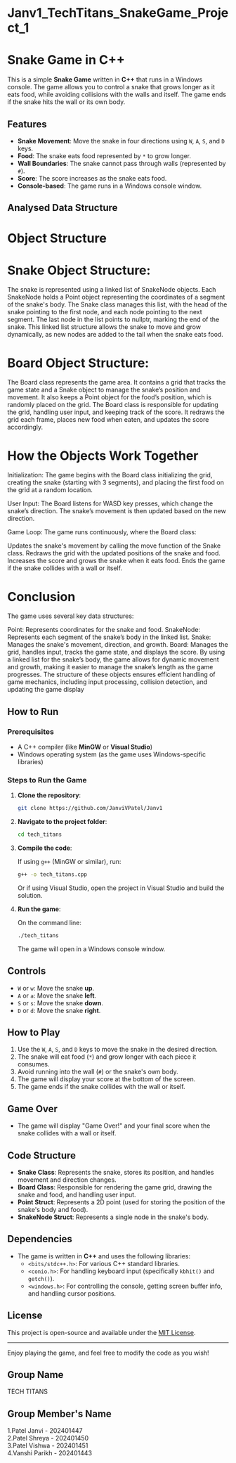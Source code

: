 # Janv1_TechTitans_SnakeGame_Project_1
# Snake Game in C++

This is a simple **Snake Game** written in **C++** that runs in a Windows console. The game allows you to control a snake that grows longer as it eats food, while avoiding collisions with the walls and itself. The game ends if the snake hits the wall or its own body.

## Features

- **Snake Movement**: Move the snake in four directions using `W`, `A`, `S`, and `D` keys.
- **Food**: The snake eats food represented by `*` to grow longer.
- **Wall Boundaries**: The snake cannot pass through walls (represented by `#`).
- **Score**: The score increases as the snake eats food.
- **Console-based**: The game runs in a Windows console window.

## Analysed Data Structure

# Object Structure
# Snake Object Structure:
The snake is represented using a linked list of SnakeNode objects. Each SnakeNode holds a Point object representing the coordinates of a segment of the snake's body. The Snake class manages this list, with the head of the snake pointing to the first node, and each node pointing to the next segment. The last node in the list points to nullptr, marking the end of the snake. This linked list structure allows the snake to move and grow dynamically, as new nodes are added to the tail when the snake eats food.

# Board Object Structure:
The Board class represents the game area. It contains a grid that tracks the game state and a Snake object to manage the snake’s position and movement. It also keeps a Point object for the food’s position, which is randomly placed on the grid. The Board class is responsible for updating the grid, handling user input, and keeping track of the score. It redraws the grid each frame, places new food when eaten, and updates the score accordingly.

# How the Objects Work Together
Initialization: The game begins with the Board class initializing the grid, creating the snake (starting with 3 segments), and placing the first food on the grid at a random location.

User Input: The Board listens for WASD key presses, which change the snake’s direction. The snake’s movement is then updated based on the new direction.

Game Loop: The game runs continuously, where the Board class:

Updates the snake's movement by calling the move function of the Snake class.
Redraws the grid with the updated positions of the snake and food.
Increases the score and grows the snake when it eats food.
Ends the game if the snake collides with a wall or itself.
# Conclusion
The game uses several key data structures:

Point: Represents coordinates for the snake and food.
SnakeNode: Represents each segment of the snake’s body in the linked list.
Snake: Manages the snake's movement, direction, and growth.
Board: Manages the grid, handles input, tracks the game state, and displays the score.
By using a linked list for the snake’s body, the game allows for dynamic movement and growth, making it easier to manage the snake’s length as the game progresses. The structure of these objects ensures efficient handling of game mechanics, including input processing, collision detection, and updating the game display

## How to Run

### Prerequisites

- A C++ compiler (like **MinGW** or **Visual Studio**)
- Windows operating system (as the game uses Windows-specific libraries)

### Steps to Run the Game

1. **Clone the repository**:

    ```bash
    git clone https://github.com/JanviVPatel/Janv1
    ```

2. **Navigate to the project folder**:

    ```bash
    cd tech_titans
    ```

3. **Compile the code**:

    If using `g++` (MinGW or similar), run:

    ```bash
    g++ -o tech_titans.cpp
    ```

    Or if using Visual Studio, open the project in Visual Studio and build the solution.

4. **Run the game**:

    On the command line:

    ```bash
    ./tech_titans
    ```

    The game will open in a Windows console window.

## Controls

- `W` or `w`: Move the snake **up**.
- `A` or `a`: Move the snake **left**.
- `S` or `s`: Move the snake **down**.
- `D` or `d`: Move the snake **right**.

## How to Play

1. Use the `W`, `A`, `S`, and `D` keys to move the snake in the desired direction.
2. The snake will eat food (`*`) and grow longer with each piece it consumes.
3. Avoid running into the wall (`#`) or the snake's own body.
4. The game will display your score at the bottom of the screen.
5. The game ends if the snake collides with the wall or itself.

## Game Over

- The game will display "Game Over!" and your final score when the snake collides with a wall or itself.

## Code Structure

- **Snake Class**: Represents the snake, stores its position, and handles movement and direction changes.
- **Board Class**: Responsible for rendering the game grid, drawing the snake and food, and handling user input.
- **Point Struct**: Represents a 2D point (used for storing the position of the snake's body and food).
- **SnakeNode Struct**: Represents a single node in the snake's body.

## Dependencies

- The game is written in **C++** and uses the following libraries:
    - `<bits/stdc++.h>`: For various C++ standard libraries.
    - `<conio.h>`: For handling keyboard input (specifically `kbhit()` and `getch()`).
    - `<windows.h>`: For controlling the console, getting screen buffer info, and handling cursor positions.

## License

This project is open-source and available under the [MIT License](LICENSE).

---

Enjoy playing the game, and feel free to modify the code as you wish!

## Group Name

TECH TITANS

## Group Member's Name

1.Patel Janvi - 202401447<br/>
2.Patel Shreya - 202401450<br/>
3.Patel Vishwa - 202401451<br/>
4.Vanshi Parikh - 202401443<br/>
